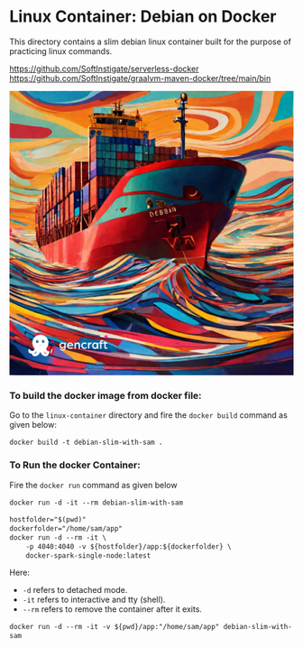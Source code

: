 # Linux Container: Debian on Docker
This directory contains a slim debian linux container built for the purpose of practicing linux commands.

https://github.com/SoftInstigate/serverless-docker
https://github.com/SoftInstigate/graalvm-maven-docker/tree/main/bin

![Painting_ debian.png](..%2Fresources%2FPainting_%20debian.png)


### To build the docker image from docker file:
Go to the `linux-container` directory and fire the `docker build` command as given below:
```
docker build -t debian-slim-with-sam .
```
### To Run the docker Container:
Fire the `docker run` command as given below
```
docker run -d -it --rm debian-slim-with-sam
```

```
hostfolder="$(pwd)"
dockerfolder="/home/sam/app"
docker run -d --rm -it \
    -p 4040:4040 -v ${hostfolder}/app:${dockerfolder} \ 
    docker-spark-single-node:latest
```
Here:
- `-d` refers to detached mode.
- `-it` refers to interactive and tty (shell).
- `--rm` refers to remove the container after it exits. 

```
docker run -d --rm -it -v ${pwd}/app:"/home/sam/app" debian-slim-with-sam

```